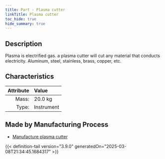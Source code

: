 ```yaml
---
title: Part - Plasma cutter
linkTitle: Plasma cutter
toc_hide: true
hide_summary: true
---
```

<!-- This is generated by the MarsSim HelpGenertor, do not edit. -->

## Description
 Plasma is electrified gas. a plasma cutter will cut any material &#10;&#9;&#9;&#9;that conducts electricity. Aluminum, steel, stainless, brass, copper, etc.&#10;&#9;&#9;

## Characteristics

| Attribute      | Value |
|--------:|:------|
|Mass:|20.0 kg|
|Type:|Instrument|

## Made by Manufacturing Process

- [Manufacture plasma cutter](/docs/definitions/process/manufacture-plasma-cutter)




{{< definition-tail version="3.9.0" generatedOn="2025-03-08T21:34:45.1684317" >}}



